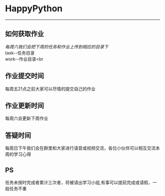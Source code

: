 # HappyPython
***
## 如何获取作业
*每周六我们会把下周的任务和作业上传到相应的目录下*<br>
task--任务目录<br>
work--作业目录<br

## 作业提交时间
每周五21点之前大家可以尽情的提交自己的作业
## 作业更新时间
每周六会更新下周作业
## 答疑时间
每周日下午我们会在群里和大家进行语音或视频交流，各位小伙伴可以相互交流本周的学习心得
## PS
任务未按时完成者累计三次者，将被请出学习小组,有事可以提前完成或请假，一般任务不重



